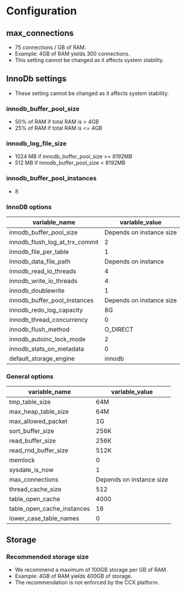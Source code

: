 # Configuration
##  max_connections
* 75 connections / GB of RAM.
* Example: 4GB of RAM yields 300 connections.
* This setting cannot be changed as it affects system stability.

## InnoDb settings
* These setting cannot be changed as it affects system stability.
### innodb_buffer_pool_size
* 50% of RAM if total RAM is &gt; 4GB
* 25% of RAM if total RAM is &lt;= 4GB
### innodb_log_file_size 
* 1024 MB if innodb_buffer_pool_size &gt;= 8192MB
* 512 MB if innodb_buffer_pool_size &lt; 8192MB  
### innodb_buffer_pool_instances
* 8 

### InnoDB options

| variable_name                | variable_value        |
|------------------------------|---------------------|
| innodb_buffer_pool_size       | Depends on instance size   |
| innodb_flush_log_at_trx_commit| 2                     |
| innodb_file_per_table         | 1                     |
| innodb_data_file_path         | Depends on instance    |
| innodb_read_io_threads        | 4                     |
| innodb_write_io_threads       | 4                     |
| innodb_doublewrite            | 1                     |
| innodb_buffer_pool_instances  | Depends on instance size|
| innodb_redo_log_capacity      | 8G                    |
| innodb_thread_concurrency     | 0                     |
| innodb_flush_method           | O_DIRECT              |
| innodb_autoinc_lock_mode      | 2                     |
| innodb_stats_on_metadata      | 0                     |
| default_storage_engine        | innodb                |

### General options

| variable_name                | variable_value      |
|------------------------------|---------------------|
| tmp_table_size               | 64M                 |
| max_heap_table_size          | 64M                 |
| max_allowed_packet           | 1G                  |
| sort_buffer_size            | 256K                |
| read_buffer_size            | 256K                |
| read_rnd_buffer_size        | 512K                |
| memlock                      | 0                   |
| sysdate_is_now               | 1                   |
| max_connections              | Depends on instance size   |
| thread_cache_size            | 512                 |
| table_open_cache             | 4000                |
| table_open_cache_instances   | 16                  |
| lower_case_table_names       | 0                   |


## Storage
### Recommended storage size
* We recommend a maximum of 100GB storage per GB of RAM.
* Example: 4GB of RAM yields 400GB of storage.
* The recommendation is not enforced by the CCX platform.
